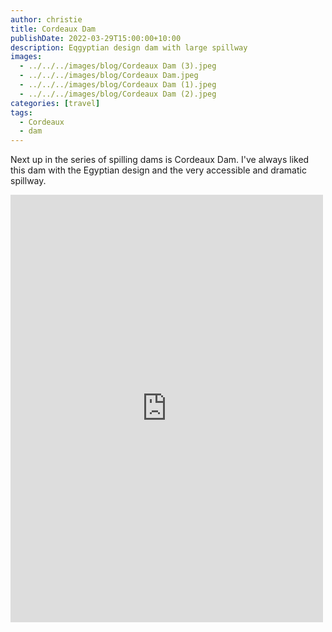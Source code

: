 ```yaml
---
author: christie
title: Cordeaux Dam
publishDate: 2022-03-29T15:00:00+10:00
description: Eqgyptian design dam with large spillway
images:
  - ../../../images/blog/Cordeaux Dam (3).jpeg
  - ../../../images/blog/Cordeaux Dam.jpeg
  - ../../../images/blog/Cordeaux Dam (1).jpeg
  - ../../../images/blog/Cordeaux Dam (2).jpeg
categories: [travel]
tags:
  - Cordeaux
  - dam
---
```


Next up in the series of spilling dams is Cordeaux Dam. I've always liked this dam with the Egyptian design and the very accessible and dramatic spillway.

<iframe src="https://www.facebook.com/plugins/post.php?href=https%3A%2F%2Fwww.facebook.com%2Fchris1.tham%2Fposts%2Fpfbid02eYz6dZoeCrGqEeMSfvmcCtynEN6Wx4Ee5DkT31ARAmfVPmpsCWXyb5yqNeyMkDZxl&show_text=true&width=500" width="500" height="684" style="border:none;overflow:hidden" scrolling="no" frameborder="0" allowfullscreen="true" allow="autoplay; clipboard-write; encrypted-media; picture-in-picture; web-share"></iframe>
